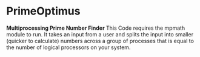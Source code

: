 # PrimeOptimus
****Multiprocessing Prime Number Finder****
This Code requires the mpmath module to run.
It takes an input from a user and splits the input into smaller (quicker to calculate) numbers
across a group of processes that is equal to the number of logical processors on your system.

